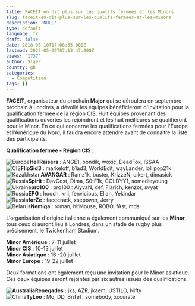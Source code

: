 ```yaml
---
title: FACEIT en dit plus sur les qualifs fermées et les Minors
slug: faceit-en-dit-plus-sur-les-qualifs-fermees-et-les-minors
description: 'NULL'
type: default
language: fr
draft: false
date: 2018-05-10T17:08:55.000Z
lastmod: 2022-05-09T07:13:47.000Z
views: '1737'
author: Siger
country: gb
categories:
  - Compétition
tags: []
---
```

**FACEIT**, organisateur du prochain **Major** qui se déroulera en septembre prochain à Londres, a dévoilé les équipes bénéficieront d'invitation pour la qualification fermée de la région CIS. Huit équipes provenant des qualifications ouvertes les rejoindront et les huit meilleures se qualifieront pour le Minor. En ce qui concerne les qualifications fermées pour l'Europe et l'Amérique du Nord, il faudra encore attendre avant de connaitre la liste des participants.  
  
**Qualification fermée - Région CIS :**

![Europe](/images/countries/eu.svg)⁠**HellRaisers** : ANGE1, bondik, woxic, DeadFox, ISSAA  
![CIS](/images/countries/cs.svg)⁠**FlipSid3** : markeloff, b1ad3, WorldEdit, wayLander, lollipop21k  
![Kazakhstan](/images/countries/kz.svg)⁠**AVANGAR** : Ramz1k, buster, KrizzeN, qikert, dimasick  
![Russia](/images/countries/ru.svg)**⁠Spirit** : DavCost, Dima, S0tF1k, COLDYY1, somedieyoung  
![Ukraine](/images/countries/ua.svg)⁠**pro100** : pro100 : AiyvaN, def, Flarich, kenzor, svyat  
![Russia](/images/countries/ru.svg)⁠**EPG** : hooch, krii, fenvicious, Elian, Yekindar  
![Russia](/images/countries/ru.svg)⁠**forZe** : facecrack, xsepower, Jerry  
![Belarus](/images/countries/by.svg)⁠**Nemiga** : roman, hitMouse, ROBO, fAst, mds

L'organisation d'origine italienne a également communiqué sur les **Minor**, tous ceux ci auront lieu à Londres, dans un stade de rugby plus précisément, le Twickenham Stadium.

**Minor Amérique** : 7-11 juillet  
**Minor CIS** : 10-13 juillet  
**Minor Asiatique** : 16 -20 juillet  
**Minor Europe** : 19-22 juillet

Deux formations ont également reçu une invitation pour le Minor asiatique. Ces deux équipes seront rejointes par six autres issues des qualifications.

**![Australia](/images/countries/au.svg)⁠Renegades :** jks, AZR, jkaem, USTILO, Nifty  
![China](/images/countries/cn.svg)⁠**TyLoo** : Mo, DD, BnTeT, somebody, xccurate
